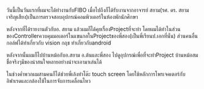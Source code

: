 วันนี้เป็นวันแรกที่ผมจะได้ทำงานกับFIBO เมื่อไปถึงก็ได้รับงานจากอาจารย์ สยาม(รศ. ดร. สยาม เจริญเสียง)เป็นการตรวจสอบอุปกรณ์คอมพิวเตอร์ในห้องพักนักศึกษา 


หลังจากที่ได้รายงานตัวกับอ. สยาม แล้วผมก็ได้คุยเรื่องProjectที่จะทำ โดยผมได้ทำในส่วนของControllerควบคุมมอเตอร์ในแขนกลในProjectของพี่สอง(เป็นพี่เรียนป.เอกที่นั่น) ส่วนคนอื่น กอล์ฟได้ทำเกี่ยวกับ vision กฤช ทำเกี่ยวกับandroid


หลังจากนั้นผมก็ไปบ้านหม้อกับอ.สยาม อ.ต้นและพี่สอง ไปดูอุปกรณ์เพื่อที่จะทำProject บ้านหม้อสมชื่อจริงๆมีของน่าสนใจหลายอย่างน่าจะเอามาเล่นได้


ในช่วงค่ำพวกผมสามคนก็ได้ช่วยพี่เล้งทำโต๊ะ touch screen โดยใช้หลักการโพรเจคเตอร์กับอิฟาเรดและกล้องใช้ในการจับการเคลื่อนไหว
